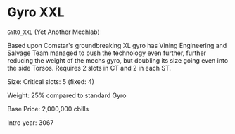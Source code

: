 # Gyro XXL

`GYRO_XXL` (Yet Another Mechlab)

Based upon Comstar's groundbreaking XL gyro has Vining Engineering and Salvage Team managed to push the technology even further, further reducing the weight of the mechs gyro, but doubling its size going even into the side Torsos. Requires 2 slots in CT and 2 in each ST.

Size: Critical slots: 5 (fixed: 4)

Weight: 25% compared to standard Gyro

Base Price: 2,000,000 cbills

Intro year: 3067

